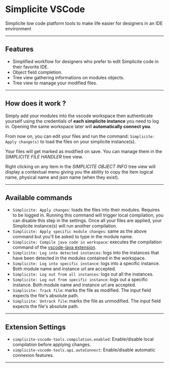 # Simplicite VSCode

Simplicite low code platform tools to make life easier for designers in an IDE environment

---

## Features
- Simplified workflow for designers who prefer to edit Simplicite code in their favorite IDE.
- Object field completion.
- Tree view gathering informations on modules objects.
- Tree view to manage your modified files.

<!-- ![login-apply](resources/images/login-apply.gif) -->

---

## How does it work ?

Simply add your modules into the vscode workspace then authenticate yourself using the credentials of **each simplicite instance** you need to log in.
Opening the same workspace later will **automatically connect you**.

From now on, you can edit your files and run the command: `Simplicite: Apply change(s)` to load the files on your simplicite instance(s).

Your files will get marked as modified on save.
You can manage them in the *SIMPLICITE FILE HANDLER* tree view.

Right clicking on any item in the *SIMPLICITE OBJECT INFO* tree view will display a contextual menu giving you the ability to copy the item logical name, physical name and json name (when they exist).

---

## Available commands
* `Simplicite: Apply changes`: loads the files into their modules. Requires to be logged in. Running this command will trigger local compilation, you can disable this step in the settings. Once all your files are applied, your Simplicite instance(s) will run another compilation.
* `Simplicite: Apply specific module changes`: same as the above command but you'll be asked to type in the module name.
* `Simplicite: Compile java code in workspace`: executes the compilation command of the [vscode-java extension](https://github.com/redhat-developer/vscode-java#available-commands).
* `Simplicite: Log into detected instances`: logs into the instances that have been detected in the modules contained in the workspace.
* `Simplicite: Log into specific instance`: logs into a specific instance. Both module name and instance url are accepted.
* `Simplicite: Log out from all instances`: logs out all the instances.
* `Simplicite: Log out from specific instance`: logs out a specific instance. Both module name and instance url are accepted.
* `Simplicite: Track file`: marks the file as modified. The input field expects the file's absolute path.
* `Simplicite: Untrack file`: marks the file as unmodified. The input field expects the file's absolute path.

---

## Extension Settings

* `simplicite-vscode-tools.compilation.enabled`: Enable/disable local compilation before applying changes.
* `simplicite-vscode-tools.api.autoConnect`: Enable/disable automatic connexion features.

---
